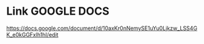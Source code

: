 # Link GOOGLE DOCS
https://docs.google.com/document/d/10axKr0nNemySE1uYu0Ljkzw_LSS4GK_e0kGGFxlh1hI/edit